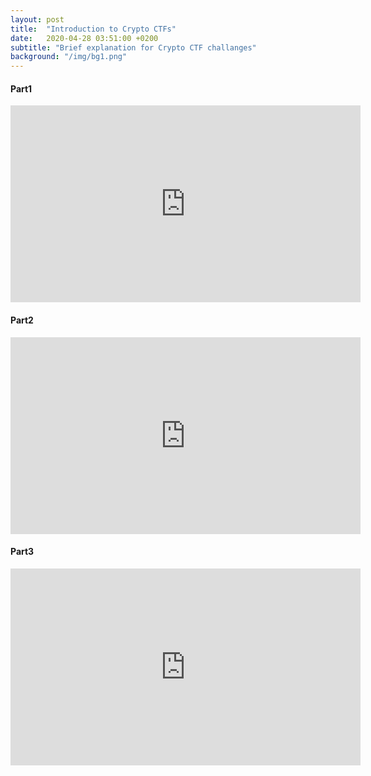 ```yaml
---
layout: post
title:  "Introduction to Crypto CTFs"
date:   2020-04-28 03:51:00 +0200
subtitle: "Brief explanation for Crypto CTF challanges"
background: "/img/bg1.png"
---
```


#### Part1

<iframe width="560" height="315" src="https://www.youtube.com/embed/NMsY298Qd2U" frameborder="0" allow="accelerometer; autoplay; clipboard-write; encrypted-media; gyroscope; picture-in-picture" allowfullscreen></iframe>

#### Part2

<iframe width="560" height="315" src="https://www.youtube.com/embed/Dr7DGOrwoSk" frameborder="0" allow="accelerometer; autoplay; clipboard-write; encrypted-media; gyroscope; picture-in-picture" allowfullscreen></iframe>

#### Part3

<iframe width="560" height="315" src="https://www.youtube.com/embed/X4Osal7_Wj0" frameborder="0" allow="accelerometer; autoplay; clipboard-write; encrypted-media; gyroscope; picture-in-picture" allowfullscreen></iframe>
